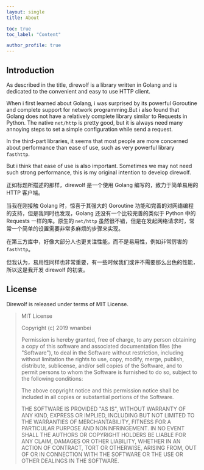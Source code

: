 ```yaml
---
layout: single
title: About

toc: true
toc_label: "Content"

author_profile: true
---
```


## Introduction

As described in the title, direwolf is a library written in Golang and is dedicated to the convenient and easy to use HTTP client.

When i first learned about Golang, i was surprised by its powerful Goroutine and complete support for network programming.But i also found that Golang does not have a relatively complete library similar to Requests in Python. The native `net/http` is pretty good, but it is always need many annoying steps to set a simple configuration while send a request.

In the third-part libraries, it seems that most people are more concerned about performance than ease of use, such as very powerful library `fasthttp`.

But i think that ease of use is also important. Sometimes we may not need such strong performance, this is my original intention to develop direwolf.

正如标题所描述的那样，direwolf 是一个使用 Golang 编写的，致力于简单易用的 HTTP 客户端。

当我在刚接触 Golang 时，惊喜于其强大的 Goroutine 功能和完善的对网络编程的支持，但是我同时也发现，Golang 还没有一个比较完善的类似于 Python 中的 Requests 一样的库。原生的 `net/http` 虽然很不错，但是在发起网络请求时，常常一个简单的设置需要非常多麻烦的步骤来实现。

在第三方库中，好像大部分人也更关注性能，而不是易用性，例如非常厉害的 `fasthttp`。

但我认为，易用性同样也非常重要，有一些时候我们或许不需要那么出色的性能，所以这是我开发 direwolf 的初衷。

## License

Direwolf is released under terms of MIT License.

>MIT License
>
>Copyright (c) 2019 wnanbei
>
>Permission is hereby granted, free of charge, to any person obtaining a copy of this software and associated documentation files (the "Software"), to deal in the Software without restriction, including without limitation the rights to use, copy, modify, merge, publish, distribute, sublicense, and/or sell copies of the Software, and to permit persons to whom the Software is furnished to do so, subject to the following conditions:
>
>The above copyright notice and this permission notice shall be included in all copies or substantial portions of the Software.
>
>THE SOFTWARE IS PROVIDED "AS IS", WITHOUT WARRANTY OF ANY KIND, EXPRESS OR IMPLIED, INCLUDING BUT NOT LIMITED TO THE WARRANTIES OF MERCHANTABILITY, FITNESS FOR A PARTICULAR PURPOSE AND NONINFRINGEMENT. IN NO EVENT SHALL THE AUTHORS OR COPYRIGHT HOLDERS BE LIABLE FOR ANY CLAIM, DAMAGES OR OTHER LIABILITY, WHETHER IN AN ACTION OF CONTRACT, TORT OR OTHERWISE, ARISING FROM, OUT OF OR IN CONNECTION WITH THE SOFTWARE OR THE USE OR OTHER DEALINGS IN THE SOFTWARE.
